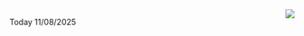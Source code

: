 <img align="right" src="https://media.giphy.com/media/M9gbBd9nbDrOTu1Mqx/giphy.gif">


Today 11/08/2025

